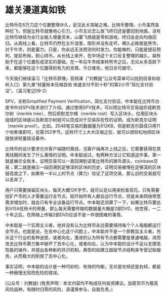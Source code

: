 # 雄关漫道真如铁

比特币在6万刀这个位置整理许久，足见此关突破之难。比特币整理，小币虽然各种拉飞，但是比特币就像地心引力，小币无论怎么放飞终归还是要回到地面。没有比特币继续为全行业输入增量资本，山寨飞扬就是零和游戏，终归会走向均值回归。从周线上看，比特币仍然在主升浪里，图形并没有走坏。横久必跌那是熊市，对于牛市，则是蓄力。只是，你永远无法预测何时发力。你能做的，只能是提前预判，提前布局，耐心持币。从长线上来开，在中场这个关口反复整理的越久，越有助于在这个位置形成坚实的基础，在一年后牛市结束转熊市之后，无论从多高跌下来，都能够在这个位置得到有力的支撑。今日难攻，他日亦可据守。

今天我们继续温习「比特币原理」音频课（“刘教链”公众号菜单可以找到目录和收听入口）第九章“轻量账本压缩百倍 快速支付不到十秒”的第2小节“简化支付验证”。（温习笔记09-2）

SPV，全称Simplified Payment Verification，简化支付验证。中本聪在比特币白皮书中对SPV技术进行了介绍。通过使用SPV技术，可以把比特币交易组织成默克尔树（merkle tree），然后把默克尔根（merkle root）写入区块头，仅用区块头组成的区块链以及默克尔树就可以完成对于交易存在性的证明，成为默克尔证明（merkle proof）。比如，2048笔交易的数据量为512KB，但是默克尔路径只用11个哈希值即可，仅需352字节。这样尺寸上大大压缩之后，就可以很轻松地把区块链放进轻量级设备中。

比特币的设计要求允许客户端随时离线，当客户端再次上线之后，它需要获得在其离线期间发生了什么事情的证明。中本聪说过，有两种方法让它知道这件事。第一就是展示全账本，证明交易可以一直回溯到该笔比特币的铸币源头，coinbase交易；第二就是展示一段回溯到足够深的区块的历史，证明交易被埋在足够深的区块链高度之下，如果有一半以上的节点（算力）验证了这项交易，那么旧的交易就可以丢弃了。

用户只需要保留区块头，每天大概12K字节，就可以足以用来检查双花。只有需要挖矿产币的人才需要运行全节点。刚开始所有人都会运行节点，但是未来网络带宽需求增加时，就会只有专业设备运行节点。中本聪还测算了一下，如果比特币要达到VISA信用卡的用量，那么每天需要传输的数据量大概是2部DVD，他觉得，一二十年之后，在网络上传输2部DVD应该不是一件很困难的事情。

中本聪是一个实用主义者。他并没有认为比特币永远需要保持每个个人电脑都运行全节点。也就是说，在去中心化这个问题上，中本聪并不是一个原教旨主义者。充斥这个行业的各种迷思，或者向左，激进的认为所有节点都需要是普通电脑，进而攻击比特币算力集中破坏了去中心化，或者向右，认为中本聪的设计不足以支撑高性能的操作，并提出各种新的共识机制，典型的如建立超级节点结构来专营记账服务，从而极大的削弱了去中心化。

事实证明，中本聪的设计是一种巧妙的、有效的均衡，无论是左倾还是右倾，都是一种傲慢无知而危险的错误。

\(公众号：刘教链\)  \(免责声明：本文内容均不构成任何投资建议。加密货币为极高风险品种，有随时归零的风险，请谨慎参与，自我负责。\)

